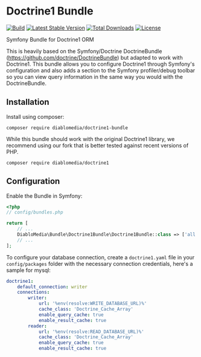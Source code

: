 # Doctrine1 Bundle

[![Build](https://github.com/diablomedia/zf1-acl/workflows/Build/badge.svg?event=push)](https://github.com/diablomedia/zf1-acl/actions?query=workflow%3ABuild+event%3Apush)
[![Latest Stable Version](https://poser.pugx.org/diablomedia/doctrine1-bundle/v/stable)](https://packagist.org/packages/diablomedia/doctrine1-bundle)
[![Total Downloads](https://poser.pugx.org/diablomedia/doctrine1-bundle/downloads)](https://packagist.org/packages/diablomedia/doctrine1-bundle)
[![License](https://poser.pugx.org/diablomedia/doctrine1-bundle/license)](https://packagist.org/packages/diablomedia/doctrine1-bundle)

Symfony Bundle for Doctrine1 ORM

This is heavily based on the Symfony/Doctrine DoctrineBundle (https://github.com/doctrine/DoctrineBundle) but adapted to work with Doctrine1. This bundle allows you to configure Doctrine1 through Symfony's configuration and also adds a section to the Symfony profiler/debug toolbar so you can view query information in the same way you would with the DoctrineBundle.

## Installation

Install using composer:

```
composer require diablomedia/doctrine1-bundle
```

While this bundle should work with the original Doctrine1 library, we recommend using our fork that is better tested against recent versions of PHP.

```
composer require diablomedia/doctrine1
```

## Configuration

Enable the Bundle in Symfony:

```php
<?php
// config/bundles.php

return [
    // ...
    DiabloMedia\Bundle\Doctrine1Bundle\Doctrine1Bundle::class => ['all' => true],
    // ...
];
```

To configure your database connection, create a `doctrine1.yaml` file in your `config/packages` folder with the necessary connection credentials, here's a sample for mysql:

```yaml
doctrine1:
    default_connection: writer
    connections:
        writer:
            url: '%env(resolve:WRITE_DATABASE_URL)%'
            cache_class: 'Doctrine_Cache_Array'
            enable_query_cache: true
            enable_result_cache: true
        reader:
            url: '%env(resolve:READ_DATABASE_URL)%'
            cache_class: 'Doctrine_Cache_Array'
            enable_query_cache: true
            enable_result_cache: true
```
